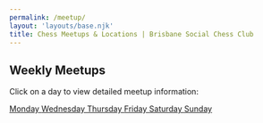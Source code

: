 ```yaml
---
permalink: /meetup/
layout: 'layouts/base.njk'
title: Chess Meetups & Locations | Brisbane Social Chess Club
---
```


<section class="px-4 max-w-3xl">
  <!-- Heading -->
  <h2 class="text-center text-xl md:text-2xl font-semibold text-indigo-200 mb-3">
    Weekly Meetups
  </h2>
  <!-- Description -->
  <p class="text-center text-white text-base md:text-lg opacity-90">
    Click on a day to view detailed meetup information:
  </p>
  <!-- Button group -->
  <div class="flex flex-col md:flex-row flex-wrap gap-3 mt-4 w-full max-w-lg justify-center">
    <a href="{{ '/meetup/monday/' | url }}"
       class="px-6 py-3 bg-blue-400 hover:bg-blue-500 text-black font-bold rounded-full shadow-md hover:shadow-lg hover:-translate-y-1 transition transform text-center">
      Monday
    </a>
    <!-- <a href="{{ '/meetup/tuesday/' | url }}" class="px-6 py-3 bg-blue-400 hover:bg-blue-500 text-black font-bold rounded-full shadow-md hover:shadow-lg hover:-translate-y-1 transition transform text-center">Tuesday</a> -->
    <a href="{{ '/meetup/wednesday/' | url }}"
       class="px-6 py-3 bg-blue-400 hover:bg-blue-500 text-black font-bold rounded-full shadow-md hover:shadow-lg hover:-translate-y-1 transition transform text-center">
      Wednesday
    </a>
    <a href="{{ '/meetup/thursday/' | url }}"
       class="px-6 py-3 bg-blue-400 hover:bg-blue-500 text-black font-bold rounded-full shadow-md hover:shadow-lg hover:-translate-y-1 transition transform text-center">
      Thursday
    </a>
    <a href="{{ '/meetup/friday/' | url }}"
       class="px-6 py-3 bg-blue-400 hover:bg-blue-500 text-black font-bold rounded-full shadow-md hover:shadow-lg hover:-translate-y-1 transition transform text-center">
      Friday
    </a>
    <a href="{{ '/meetup/saturday/' | url }}"
       class="px-6 py-3 bg-blue-400 hover:bg-blue-500 text-black font-bold rounded-full shadow-md hover:shadow-lg hover:-translate-y-1 transition transform text-center">
      Saturday
    </a>
    <a href="{{ '/meetup/sunday/' | url }}"
       class="px-6 py-3 bg-blue-400 hover:bg-blue-500 text-black font-bold rounded-full shadow-md hover:shadow-lg hover:-translate-y-1 transition transform text-center">
      Sunday
    </a>
  </div>
</section>
